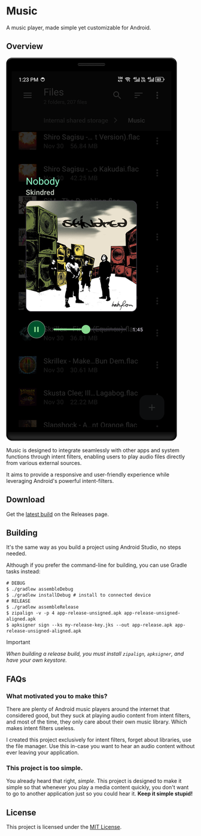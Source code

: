 # Music
A music player, made simple yet customizable for Android.

## Overview
![Preview](docs/images/preview.png "Music")

Music is designed to integrate seamlessly with other apps and system functions through intent filters,
enabling users to play audio files directly from various external sources.

It aims to provide a responsive and user-friendly experience while leveraging Android's powerful intent-filters.

## Download
Get the [latest build](https://github.com/feivegian/music/releases/latest) on the Releases page.

## Building
It's the same way as you build a project using Android Studio, no steps needed.

Although if you prefer the command-line for building, you can use Gradle tasks instead:
```shell
# DEBUG
$ ./gradlew assembleDebug
$ ./gradlew installDebug # install to connected device
# RELEASE
$ ./gradlew assembleRelease
$ zipalign -v -p 4 app-release-unsigned.apk app-release-unsigned-aligned.apk
$ apksigner sign --ks my-release-key.jks --out app-release.apk app-release-unsigned-aligned.apk
```

> [!IMPORTANT]
> *When building a release build, you must install `zipalign`, `apksigner`, and have your own keystore.*

## FAQs

### What motivated you to make this?
There are plenty of Android music players around the internet that considered good,
but they suck at playing audio content from intent filters, and most of the time,
they only care about their own music library. Which makes intent filters useless.

I created this project exclusively for intent filters, forget about libraries, use the file manager.
Use this in-case you want to hear an audio content without ever leaving your application.

### This project is too simple.
You already heard that right, *simple*. This project is designed to make it simple so that
whenever you play a media content quickly, you don't want to go to another application just so
you could hear it. **Keep it simple stupid!**

## License
This project is licensed under the [MIT License](LICENSE).
